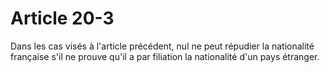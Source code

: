 # Article 20-3

Dans les cas visés à l'article précédent, nul ne peut répudier la nationalité française s'il ne prouve qu'il a par filiation la nationalité d'un pays étranger.
